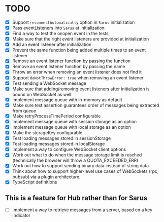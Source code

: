 # TODO

- [x] Support `reconnectAutomatically` option in `Sarus` initialization
- [x] Pass eventListeners into `Sarus` at initialization
- [x] Find a way to test the onopen event in the tests
- [x] Make sure that the right event listeners are provided at initialization
- [x] Add an event listener after initialization
- [x] Prevent the same function being added multiple times to an event listener
- [x] Remove an event listener function by passing the function
- [x] Remove an event listener function by passing the name
- [x] Throw an error when removing an event listener does not find it
- [x] Support `doNotThrowError: true` when removing an event listener
- [x] Test sending a WebSocket message
- [x] Make sure that adding/removing event listeners after initialization is bound on WebSocket as well
- [x] Implement message queue with in-memory as default
- [x] Make sure test assertion guarantees order of messages being extracted from queue
- [x] Make retryProcessTimePeriod configurable
- [x] Implement message queue with session storage as an option
- [x] Implement message queue with local storage as an option
- [x] Make the storageKey configurable
- [x] Test loading messages stored in sessionStorage
- [x] Test loading messages stored in localStorage
- [x] Implement a way to configure WebSocket client options
- [x] Work out what to do when the message storage limit is reached (technically the browser will throw a QUOTA_EXCEEDED_ERR)
- [x] Work out how to support sending binary data instead of string data
- [x] Think about how to support higher-level use cases of WebSockets (rpc, pubsub) via a plugin architecture.
- [x] TypeScript definitions

## This is a feature for Hub rather than for Sarus

- [ ] Implement a way to retrieve messages from a server, based on a key indicator
